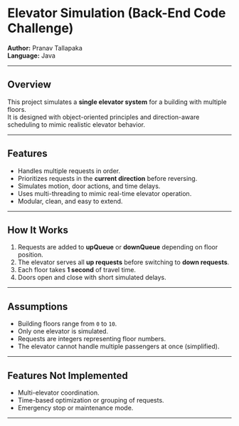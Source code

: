 # Elevator Simulation (Back-End Code Challenge)

**Author:** Pranav Tallapaka  
**Language:** Java  

---

## Overview
This project simulates a **single elevator system** for a building with multiple floors.  
It is designed with object-oriented principles and direction-aware scheduling to mimic realistic elevator behavior.

---

## Features
- Handles multiple requests in order.
- Prioritizes requests in the **current direction** before reversing.
- Simulates motion, door actions, and time delays.
- Uses multi-threading to mimic real-time elevator operation.
- Modular, clean, and easy to extend.

---

## How It Works
1. Requests are added to **upQueue** or **downQueue** depending on floor position.  
2. The elevator serves all **up requests** before switching to **down requests**.  
3. Each floor takes **1 second** of travel time.  
4. Doors open and close with short simulated delays.

---

## Assumptions
- Building floors range from `0` to `10`.
- Only one elevator is simulated.
- Requests are integers representing floor numbers.
- The elevator cannot handle multiple passengers at once (simplified).

---

## Features Not Implemented
- Multi-elevator coordination.
- Time-based optimization or grouping of requests.
- Emergency stop or maintenance mode.

---

